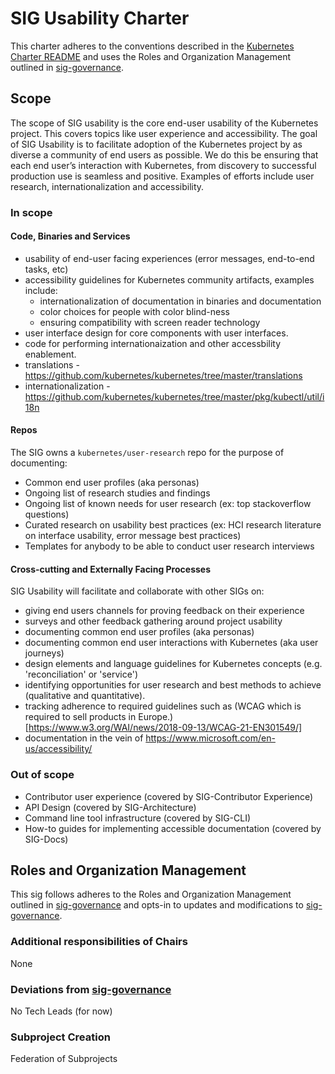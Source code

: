 # SIG Usability Charter

This charter adheres to the conventions described in the [Kubernetes Charter README] and uses
the Roles and Organization Management outlined in [sig-governance].

## Scope

The scope of SIG usability is the core end-user usability of the Kubernetes project. This covers
topics like user experience and accessibility. The goal of SIG Usability is to facilitate adoption of
the Kubernetes project by as diverse a community of end users as possible. We do this be ensuring that
each end user’s interaction with Kubernetes, from discovery to successful production use is seamless
and positive. Examples of efforts include user research, internationalization and accessibility.

### In scope

#### Code, Binaries and Services

- usability of end-user facing experiences (error messages, end-to-end tasks, etc)
- accessibility guidelines for Kubernetes community artifacts, examples include:
   - internationalization of documentation in binaries and documentation
   - color choices for people with color blind-ness
   - ensuring compatibility with screen reader technology
- user interface design for core components with user interfaces.
- code for performing internationaization and other accessbility enablement.
- translations - https://github.com/kubernetes/kubernetes/tree/master/translations
- internationalization - https://github.com/kubernetes/kubernetes/tree/master/pkg/kubectl/util/i18n

#### Repos
The SIG owns a `kubernetes/user-research` repo for the purpose of documenting:

- Common end user profiles (aka personas)
- Ongoing list of research studies and findings
- Ongoing list of known needs for user research (ex: top stackoverflow questions)
- Curated research on usability best practices (ex: HCI research literature on interface usability, error message best practices)
- Templates for anybody to be able to conduct user research interviews

#### Cross-cutting and Externally Facing Processes
SIG Usability will facilitate and collaborate with other SIGs on:
- giving end users channels for proving feedback on their experience
- surveys and other feedback gathering around project usability
- documenting common end user profiles (aka personas)
- documenting common end user interactions with Kubernetes (aka user journeys)
- design elements and language guidelines for Kubernetes concepts (e.g. 'reconciliation' or 'service')
- identifying opportunities for user research and best methods to achieve (qualitative and quantitative).
- tracking adherence to required guidelines such as (WCAG which is required to sell products in Europe.)[https://www.w3.org/WAI/news/2018-09-13/WCAG-21-EN301549/]
- documentation in the vein of https://www.microsoft.com/en-us/accessibility/

### Out of scope

* Contributor user experience (covered by SIG-Contributor Experience)
* API Design (covered by SIG-Architecture)
* Command line tool infrastructure (covered by SIG-CLI)
* How-to guides for implementing accessible documentation (covered by SIG-Docs)

## Roles and Organization Management

This sig follows adheres to the Roles and Organization Management outlined in [sig-governance]
and opts-in to updates and modifications to [sig-governance].

### Additional responsibilities of Chairs
None

### Deviations from [sig-governance]

No Tech Leads (for now)

### Subproject Creation

Federation of Subprojects

[sig-governance]: https://github.com/kubernetes/community/blob/master/committee-steering/governance/sig-governance.md
[sig-subprojects]: https://github.com/kubernetes/community/blob/master/sig-YOURSIG/README.md#subprojects
[Kubernetes Charter README]: https://github.com/kubernetes/community/blob/master/committee-steering/governance/README.md